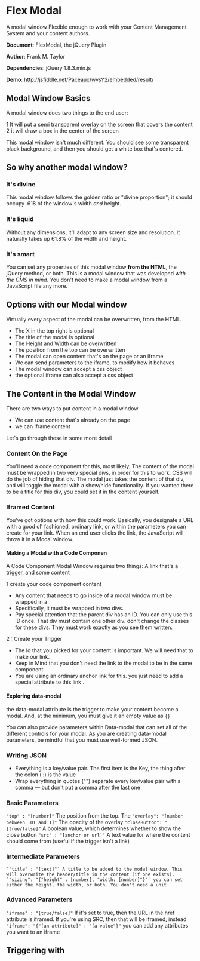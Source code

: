  Flex Modal
 ===========
A modal window Flexible enough to work with your Content Management System and your content authors.

**Document**: 		FlexModal, the jQuery Plugin

**Author**: 		Frank M. Taylor

**Dependencies**: 	jQuery 1.8.3.min.js
				
**Demo**:
http://jsfiddle.net/Paceaux/wvsY2/embedded/result/

## Modal Window Basics ##

A modal window does two things to the end user: 

1 It will put a semi transparent overlay on the screen that covers the content
2 it will draw a box in the center of the screen

This modal window isn't much different. You should see some transparent black background, and then you should get a white box that's centered.
## So why another modal window?

### It's divine 
This modal window follows the golden ratio or "divine proportion"; it should occupy .618 of the window's width *and* height.  

### It's liquid
Without any dimensions,  it'll adapt to any screen size and resolution. It naturally takes up 61.8% of the width and height. 

### It's smart
You can set any properties of this modal window **from the HTML**, the jQuery method, or both. This is a modal window that was developed *with the CMS in mind*. You don't need to make a modal window from a JavaScript file any more. 

## Options with our Modal window

Virtually every aspect of the modal can be overwritten,  from the HTML. 

+ The X in the top right is optional
+ The title of the modal is optional
+ The Height and Width can be overwritten
+ The position from the top can be overwritten
+ The modal can open content that's on the page or an iframe
+ We can send parameters to the iframe, to modify how it behaves
+ The modal window can accept a css object
+ the optional iframe can also accept a css object

## The Content in the Modal Window
There are two ways to put content in a modal window

+ We can use content that's already on the page
+ we can iframe content

Let's go through these in some more detail

### Content On the Page

You'll need a code component for this, most likely. The content of the modal must be wrapped in two very special divs, in order for this to work. CSS will do the job of hiding that div.  The modal just takes the content of that div, and will toggle the modal with a show/hide functionality. If you wanted there to be a title for this div, you could set it in the content yourself. 

### Iframed Content

You've got options with how this could work. Basically, you designate a URL with a good ol' fashioned, ordinary link, or within the parameters you can create for your link. When an end user clicks the link, the JavaScript will throw it in a Modal window. 


#### Making a Modal with a Code Componen
A Code Component Modal Window requires two things: A link that's a trigger, and some content

1 create your code component content
+ Any content that needs to go inside of a modal window must be wrapped in a
+ Specifically, it must be wrapped in two divs.
+ Pay special attention that the parent div has an ID. You can only use this ID once. That div must contain one other div.
don't change the classes for these divs. They must work exactly as you see them written.

2 : Create your Trigger
+ The Id that you picked for your content is important. We will need that to make our link.
+ Keep in Mind that you don't need the link to the modal to be in the same component
+ You are using an ordinary anchor link for this. you just need to add a special attribute to this link
.

#### Exploring data-modal

the data-modal attribute is the trigger to make your content  become a modal. And, at the minimum, you must give it an empty value as `{}`

You can also provide parameters within Data-modal that can set all of the different controls for your modal. As you are creating data-modal parameters, be mindful that you must use well-formed JSON.

### Writing JSON
+ Everything is a key/value pair. The first item is the Key, the thing after the colon ( :) is the value
+ Wrap everything in quotes ("")
separate every key/value pair with a comma — but don't put a comma after the last one

### Basic Parameters ###
`"top" : "[number]"` The position from the top. The 
`"overlay": "[number bebween .01 and 1]"` The opacity of the overlay
`"closeButton": "[true/false]"` A boolean value, which determines whether to show the close button
`"src" : "[anchor or url]"` A text value for where the content should come from (useful if the trigger isn't a link)

### Intermediate Parameters ###
	`"title" : "[text]"` A title to be added to the modal window. This will overwrite the header/title in the content (if one exists).
	`"sizing": "{"height" : [number], "width: [number]"}"` you can set either the height, the width, or both. You don't need a unit

### Advanced Parameters ###
`"iframe" : "[true/false]"` If it's set to true, then the URL in the href attribute is iframed. If you're using SRC, then that will be iframed, instead
`"iframe": "{"[an attribute]" : "[a value"}"` you can add any attributes you want to an iframe


## Triggering with 